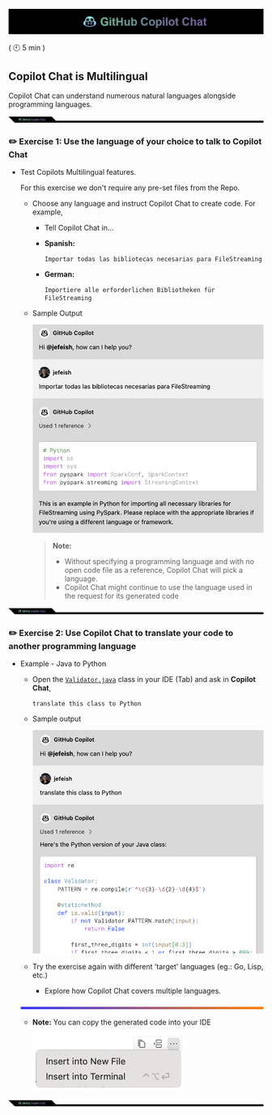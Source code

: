 ![cover](images/copilot-chat-cover-wide.png)

( :clock10: 5 min )

## Copilot Chat is Multilingual

Copilot Chat can understand numerous natural languages alongside programming languages.

![cover](images/copilot-chat-cover-wide-2.png)
### :pencil2: Exercise 1: Use the language of your choice to talk to Copilot Chat

- Test Copilots Multilingual features. 

    For this exercise we don't require any pre-set files from the Repo.

  - Choose any language and instruct Copilot Chat to create code. For example, 
    - Tell Copilot Chat in...

    - **Spanish:**

      ```
      Importar todas las bibliotecas necesarias para FileStreaming
      ```

    - **German:**

      ```
      Importiere alle erforderlichen Bibliotheken für FileStreaming
      ```

  - Sample Output

      ![](images/vscode-multilingual-1.png)

    > **Note:**
    >  - Without specifying a programming language and with no open code file as a reference, Copilot Chat will pick a language.
    >  - Copilot Chat might continue to use the language used in the request for its generated code

![cover](images/copilot-chat-cover-wide-2.png)

### :pencil2: Exercise 2: Use Copilot Chat to translate your code to another programming language

- Example - Java to Python
  - Open the [`Validator.java`](../sample-code/Validator.java) class in your IDE  (Tab) and ask in **Copilot Chat**,

    ```
    translate this class to Python
    ```

   - Sample output

      ![](images/vscode-multilingual-2.png)

   - Try the exercise again with different 'target' languages (eg.: Go, Lisp, etc.)
       - Explore how Copilot Chat covers multiple languages.
         
  ![cover](images/copilot-chat-cover-wide-3.png)

   - **Note:** You can copy the generated code into your IDE

     <img width="300px" src="images/vscode-insert-code.png">

![cover](images/copilot-chat-cover-wide-2.png)
